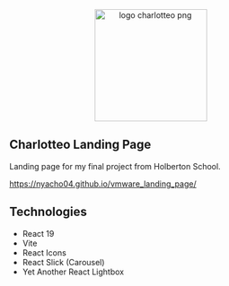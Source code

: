 
<div align="center">
  <img width="200" height="200" alt="logo charlotteo png" src="https://github.com/user-attachments/assets/cac13aae-b54e-4171-a59d-b2ca3decfe87" />
</div>

## Charlotteo Landing Page
Landing page for my final project from Holberton School.

https://nyacho04.github.io/vmware_landing_page/

##  Technologies

- React 19
- Vite
- React Icons
- React Slick (Carousel)
- Yet Another React Lightbox
